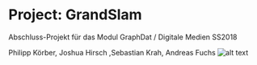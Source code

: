 # Project: GrandSlam

Abschluss-Projekt für das Modul GraphDat / Digitale Medien SS2018


Philipp Körber, Joshua Hirsch ,Sebastian Krah, Andreas Fuchs
![alt text](http://anfuchs.de/grandslam.png "Grand Slam")
